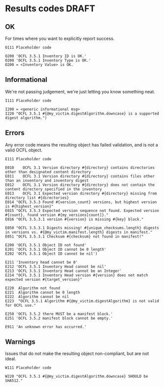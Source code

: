 
# Results codes DRAFT

## OK

For times where you want to explicitly report success.

```
O111 Placeholder code

O200 'OCFL 3.5.1 Inventory ID is OK.'
O200 'OCFL 3.5.1 Inventory Type is OK.'
O200 = <Inventory Value> is OK.
```

## Informational

We're not passing judgement, we're just letting you know something neat.

```
I111 Placeholder code

I200 = <generic informational msg>
I220 "OCFL 3.5.1 #{@my_victim.digestAlgorithm.downcase} is a supported digest algorithm.")
```

## Errors

Any error code means the resulting object has failed validation, and is not a valid OCFL object.

```
E111 Placeholder code

E010	OCFL 3.1 Version directory #{directory} contains directories other than designated content directory
E011	OCFL 3.1 Version directory #{directory} contains files other than an inventory and inventory digest
E012	OCFL 3.1 Version directory #{directory} does not contain the content directory specified in the inventory
E013	OCFL 3.1 Expected version directory #{directory} missing from directory list #{directories}
E014 "OCFL 3.5.3 Found #{version_count} versions, but highest version is #{highest_version}"
E015 "OCFL 3.5.3 Expected version sequence not found. Expected version #{count}, found version #{my_versions[count]}."
E016 "OCFL 3.5.3.1 version #{version} is missing #{key} block."

E050 "OCFL 3.5.3.1 Digests missing! #{unique_checksums.length} digests in versions vs. #{@my_victim.manifest.length} digests in manifest."
E051 "OCFL 3.5.3.1 Checksum #{checksum} not found in manifest!"

E200 'OCFL 3.5.1 Object ID not found'
E201 'OCFL 3.5.1 Object ID cannot be 0 length'
E202 'OCFL 3.5.1 Object ID cannot be nil')

E211 'Inventory head cannot be 0'
E212 'OCFL 3.5.1 Inventory Head cannot be nil'
E213 'OCFL 3.5.1 Inventory Head cannot be an Integer'
E214 "OCFL 3.5.1 Inventory Head version #{version} does not match expected version #{target_version}"

E220  Algorithm not found
E221  Algorithm cannot be 0 length
E222  Algorithm cannot be nil
E223  "OCFL 3.5.1 Algorithm #{@my_victim.digestAlgorithm} is not valid for OCFL use."

E250 'OCFL 3.5.2 there MUST be a manifest block.'
E251 'OCFL 3.5.2 manifest block cannot be empty.'

E911 'An unknown error has occurred.'
```

## Warnings

Issues that do not make the resulting object non-compliant, but are not ideal.

```
W111 Placeholder code

W220 "OCFL 3.5.1 #{@my_victim.digestAlgorithm.downcase} SHOULD be SHA512."
```
